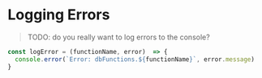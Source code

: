 # Logging Errors

> TODO: do you really want to log errors to the console?

```js
const logError = (functionName, error)  => {
  console.error(`Error: dbFunctions.${functionName}`, error.message)
}
```

